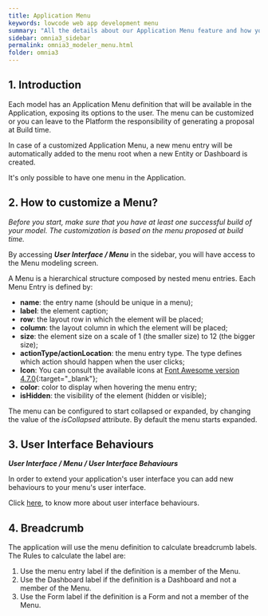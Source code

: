 ```yaml
---
title: Application Menu
keywords: lowcode web app development menu
summary: "All the details about our Application Menu feature and how you can build custom menus for your web applications."
sidebar: omnia3_sidebar
permalink: omnia3_modeler_menu.html
folder: omnia3
---
```



## 1. Introduction

Each model has an Application Menu definition that will be available in the Application, exposing its options to the user.
The menu can be customized or you can leave to the Platform the responsibility of generating a proposal at Build time.

In case of a customized Application Menu, a new menu entry will be automatically added to the menu root when a new Entity or Dashboard is created.

It's only possible to have one menu in the Application.



## 2. How to customize a Menu?

*Before you start, make sure that you have at least one successful build of your model. The customization is based on the menu proposed at build time.* 

 
By accessing **_User Interface / Menu_** in the sidebar, you will have access to the Menu modeling screen.


A Menu is a hierarchical structure composed by nested menu entries. Each Menu Entry is defined by:

* **name**: the entry name (should be unique in a menu);
* **label**: the element caption;
* **row**: the layout row in which the element will be placed;
* **column**: the layout column in which the element will be placed;
* **size**: the element size on a scale of 1 (the smaller size) to 12 (the bigger size);
* **actionType/actionLocation**: the menu entry type. The type defines which action should happen when the user clicks;
* **Icon**: You can consult the available icons at [Font Awesome version 4.7.0](https://fontawesome.com/v4.7.0/){:target="\_blank"};
* **color**: color to display when hovering the menu entry;
* **isHidden**: the visibility of the element (hidden or visible);

The menu can be configured to start collapsed or expanded, by changing the value of the _isCollapsed_ attribute. By default the menu starts expanded.


## 3. User Interface Behaviours
__*User Interface / Menu / User Interface Behaviours*__

In order to extend your application's user interface you can add new behaviours to your menu's user interface.

Click [here](omnia3_modeler_uibehaviours.html), to know more about user interface behaviours.


## 4. Breadcrumb

The application will use the menu definition to calculate breadcrumb labels. The Rules to calculate the label are:

 1. Use the menu entry label if the definition is a member of the Menu.
 2. Use the Dashboard label if the definition is a Dashboard and not a member of the Menu.
 3. Use the Form label if the definition is a Form and not a member of the Menu.
